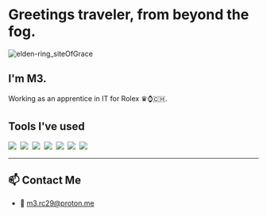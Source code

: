 # Greetings traveler, from beyond the fog.
![elden-ring_siteOfGrace](https://github.com/user-attachments/assets/bda527b1-0b6b-4e85-9943-28a6cc0971c5)

## I'm M3.
Working as an apprentice in IT for Rolex ♛⌚🇨🇭.



## Tools I've used

<img src="https://img.shields.io/badge/CSS-1572B6?logo=css3&logoColor=fff"> 
<img src="https://img.shields.io/badge/HTML-%23E34F26.svg?logo=html5&logoColor=white"> 
<img src="https://img.shields.io/badge/Python-3776AB?logo=python&logoColor=fff"> 
<img src="https://img.shields.io/badge/JavaScript-F7DF1E?logo=javascript&logoColor=000"> 
<img src="https://img.shields.io/badge/MariaDB-003545?logo=mariadb&logoColor=white"> 
<img src="https://img.shields.io/badge/Unity-%23000000.svg?logo=unity&logoColor=white"> 
<img src="https://img.shields.io/badge/Bash-4EAA25?logo=gnubash&logoColor=fff"> 


---
## 📫 Contact Me

- 📧 [m3.rc29@proton.me](mailto:m3.rc29@proton.me)




